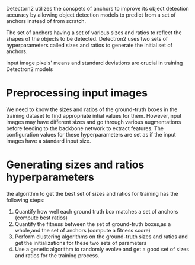 Detectorn2 utilizes the concpets of anchors to improve its object detection accuracy by allowing object detection models to predict from a set of anchors instead of from scratch. 

The set of anchors having a set of  various sizes and ratios to reflect the shapes of the objects to be detected. 
Detectron2 uses two sets of hyperparameters called sizes and ratios to generate the initial set of anchors. 

input image pixels' means and standard deviations are crucial in training Detectron2 models
# Preprocessing input images
We need to know the sizes and ratios of the ground-truth boxes in the training dataset to find appropriate intial values for them. However,input images may have different sizes and go through various augmentations before feeding to the backbone network to extract features. The configuration values for these hyperparameters are set as if the input images have a standard input size.
#  Generating sizes and ratios hyperparameters
the algorithm to get the best set of sizes and ratios for training has the following steps:
1. Quantify how well each ground truth box matches a set of anchors (compute best ratios)
2. Quantify the fitness between the set of ground-truth boxes,as a whole,and the set of anchors (compute a fitness score)
3. Perform clustering algorithms on the ground-truth sizes and ratios and get the initializations for these two sets of parameters
4. Use a genetic algorithm to randomly evolve and get a good set of sizes and ratios for the training process. 

